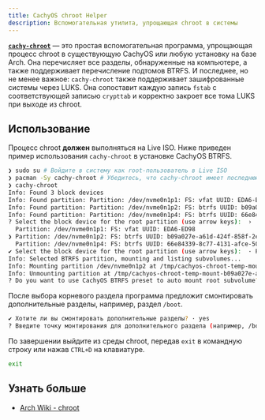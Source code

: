 ```yaml
---
title: CachyOS chroot Helper
description: Вспомогательная утилита, упрощающая chroot в системы
---
```


[**`cachy-chroot`**](https://github.com/CachyOS/cachy-chroot) — это простая вспомогательная программа, упрощающая процесс chroot в существующую
CachyOS или любую установку на базе Arch. Она перечисляет все разделы, обнаруженные на компьютере, а также поддерживает перечисление подтомов BTRFS.
И последнее, но не менее важное: `cachy-chroot` также поддерживает зашифрованные системы через LUKS. Она сопоставит каждую запись `fstab` с соответствующей записью `crypttab`
и корректно закроет все тома LUKS при выходе из chroot.

## Использование

Процесс chroot **должен** выполняться на Live ISO. Ниже приведен пример использования `cachy-chroot` в установке CachyOS BTRFS.

```sh title="chroot с помощью cachy-chroot"
❯ sudo su # Войдите в систему как root-пользователь в Live ISO
❯ pacman -Sy cachy-chroot # Убедитесь, что cachy-chroot имеет последнюю версию
❯ cachy-chroot
Info: Found 3 block devices
Info: Found partition: Partition: /dev/nvme0n1p1: FS: vfat UUID: EDA6-ED98
Info: Found partition: Partition: /dev/nvme0n1p2: FS: btrfs UUID: b09a027e-a61d-424f-858f-2e02be61b342
Info: Found partition: Partition: /dev/nvme0n1p4: FS: btrfs UUID: 66e84339-8c77-4131-afce-50ec2cf67a80
? Select the block device for the root partition (use arrow keys):  ›
  Partition: /dev/nvme0n1p1: FS: vfat UUID: EDA6-ED98
❯ Partition: /dev/nvme0n1p2: FS: btrfs UUID: b09a027e-a61d-424f-858f-2e02be61b342
  Partition: /dev/nvme0n1p4: FS: btrfs UUID: 66e84339-8c77-4131-afce-50ec2cf67a80
✔ Select the block device for the root partition (use arrow keys):  · Partition: /dev/nvme0n1p2: FS: btrfs UUID: b09a027e-a61d-424f-858f-2e02be61b342
Info: Selected BTRFS partition, mounting and listing subvolumes...
Info: Mounting partition /dev/nvme0n1p2 at /tmp/cachyos-chroot-temp-mount-b09a027e-a61d-424f-858f-2e02be61b342-hwAeIm with options: []
Info: Unmounting partition at /tmp/cachyos-chroot-temp-mount-b09a027e-a61d-424f-858f-2e02be61b342-hwAeIm
? Do you want to use CachyOS BTRFS preset to auto mount root subvolume? (y/n) › # Введите y, если используете CachyOS
```

После выбора корневого раздела программа предложит смонтировать дополнительные разделы, например, раздел `/boot`.

```sh title="Монтирование дополнительных разделов"
✔ Хотите ли вы смонтировать дополнительные разделы? · yes
? Введите точку монтирования для дополнительного раздела (например, /boot), введите 'skip' для отмены:  › # /boot в systemd-boot, /boot/efi в GRUB и rEFInd
```

По завершении выйдите из среды chroot, передав `exit` в командную строку или нажав `CTRL+D` на клавиатуре.

```sh title="Выход из chroot"
exit
```

## Узнать больше

- [Arch Wiki - chroot](https://wiki.archlinux.org/title/Chroot)
